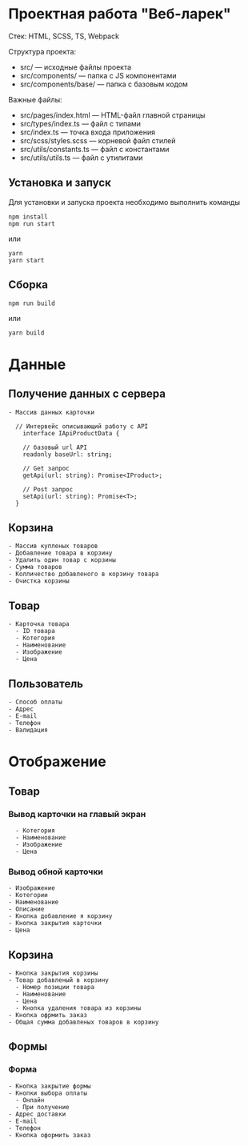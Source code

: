 # Проектная работа "Веб-ларек"

Стек: HTML, SCSS, TS, Webpack

Структура проекта:
- src/ — исходные файлы проекта
- src/components/ — папка с JS компонентами
- src/components/base/ — папка с базовым кодом

Важные файлы:
- src/pages/index.html — HTML-файл главной страницы
- src/types/index.ts — файл с типами
- src/index.ts — точка входа приложения
- src/scss/styles.scss — корневой файл стилей
- src/utils/constants.ts — файл с константами
- src/utils/utils.ts — файл с утилитами

## Установка и запуск
Для установки и запуска проекта необходимо выполнить команды

```
npm install
npm run start
```

или

```
yarn
yarn start
```
## Сборка

```
npm run build
```

или

```
yarn build
```

# Данные

## Получение данных с сервера

```
- Массив данных карточки

  // Интервейс описывающий работу с API
    interface IApiProductData {

    // базовый url API
    readonly baseUrl: string;

    // Get запрос
    getApi(url: string): Promise<IProduct>;

    // Post запрос
    setApi(url: string): Promise<T>;
  }
```

## Корзина 

```
- Массив купленых товаров
- Добавление товара в корзину
- Удалить один товар с корзины
- Сумма товаров
- Колличество добавленого в корзину товара
- Очистка корзины
```

## Товар

```
- Карточка товара
  - ID товара
  - Котегория
  - Наименование
  - Изображение
  - Цена
```

## Пользователь

```
- Способ оплаты
- Адрес
- E-mail
- Телефон
- Валидация
```

# Отображение

## Товар

### Вывод карточки на главый экран
```
  - Котегория
  - Наименование
  - Изображение
  - Цена
```

### Вывод обной карточки
```
- Изображение
- Котегории
- Наименование
- Описание
- Кнопка добавление я корзину
- Кнопка закрытия карточки
- Цена
```

## Корзина 

```
- Кнопка закрытия корзины
- Товар добавленый в корзину
  - Номер позиции товара
  - Наименование 
  - Цена
  - Кнопка удаления товара из корзины
- Кнопка офрмить заказ
- Общая сумма добавленых товаров в корзину
```

## Формы

### Форма

```
- Кнопка закрытие формы
- Кнопки выбора оплаты
  - Онлайн
  - При получение
- Адрес доставки
- E-mail
- Телефон
- Кнопка оформить заказ
